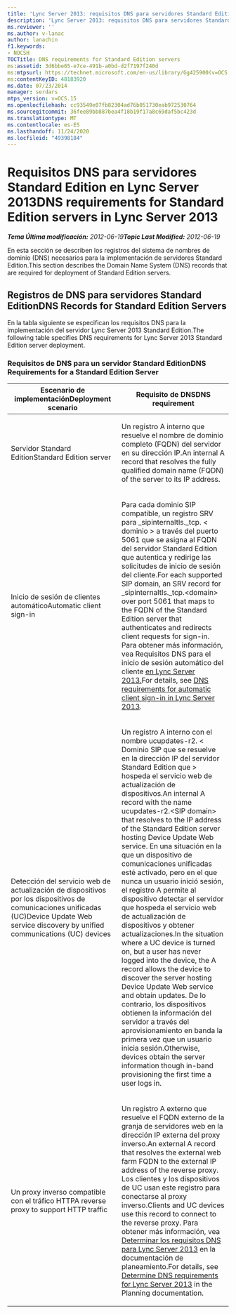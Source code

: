 ```yaml
---
title: 'Lync Server 2013: requisitos DNS para servidores Standard Edition'
description: 'Lync Server 2013: requisitos DNS para servidores Standard Edition.'
ms.reviewer: ''
ms.author: v-lanac
author: lanachin
f1.keywords:
- NOCSH
TOCTitle: DNS requirements for Standard Edition servers
ms:assetid: 3d6bbe65-e7ce-491b-a0bd-d2f7197f240d
ms:mtpsurl: https://technet.microsoft.com/en-us/library/Gg425900(v=OCS.15)
ms:contentKeyID: 48183920
ms.date: 07/23/2014
manager: serdars
mtps_version: v=OCS.15
ms.openlocfilehash: cc93549e07fb82304ad76b051730eab972530764
ms.sourcegitcommit: 36fee89bb887bea4f18b19f17a8c69daf5bc423d
ms.translationtype: MT
ms.contentlocale: es-ES
ms.lasthandoff: 11/24/2020
ms.locfileid: "49398184"
---
```

# <a name="dns-requirements-for-standard-edition-servers-in-lync-server-2013"></a><span data-ttu-id="375f2-103">Requisitos DNS para servidores Standard Edition en Lync Server 2013</span><span class="sxs-lookup"><span data-stu-id="375f2-103">DNS requirements for Standard Edition servers in Lync Server 2013</span></span>

<div data-xmlns="http://www.w3.org/1999/xhtml">

<div class="topic" data-xmlns="http://www.w3.org/1999/xhtml" data-msxsl="urn:schemas-microsoft-com:xslt" data-cs="https://msdn.microsoft.com/">

<div data-asp="https://msdn2.microsoft.com/asp">



</div>

<div id="mainSection">

<div id="mainBody"><span data-ttu-id="375f2-104">

<span> </span></span><span class="sxs-lookup"><span data-stu-id="375f2-104">

<span> </span></span></span>

<span data-ttu-id="375f2-105">_**Tema Última modificación:** 2012-06-19_</span><span class="sxs-lookup"><span data-stu-id="375f2-105">_**Topic Last Modified:** 2012-06-19_</span></span>

<span data-ttu-id="375f2-106">En esta sección se describen los registros del sistema de nombres de dominio (DNS) necesarios para la implementación de servidores Standard Edition.</span><span class="sxs-lookup"><span data-stu-id="375f2-106">This section describes the Domain Name System (DNS) records that are required for deployment of Standard Edition servers.</span></span>

<div>

## <a name="dns-records-for-standard-edition-servers"></a><span data-ttu-id="375f2-107">Registros de DNS para servidores Standard Edition</span><span class="sxs-lookup"><span data-stu-id="375f2-107">DNS Records for Standard Edition Servers</span></span>

<span data-ttu-id="375f2-108">En la tabla siguiente se especifican los requisitos DNS para la implementación del servidor Lync Server 2013 Standard Edition.</span><span class="sxs-lookup"><span data-stu-id="375f2-108">The following table specifies DNS requirements for Lync Server 2013 Standard Edition server deployment.</span></span>

### <a name="dns-requirements-for-a-standard-edition-server"></a><span data-ttu-id="375f2-109">Requisitos de DNS para un servidor Standard Edition</span><span class="sxs-lookup"><span data-stu-id="375f2-109">DNS Requirements for a Standard Edition Server</span></span>

<table>
<colgroup>
<col style="width: 50%" />
<col style="width: 50%" />
</colgroup>
<thead>
<tr class="header">
<th><span data-ttu-id="375f2-110">Escenario de implementación</span><span class="sxs-lookup"><span data-stu-id="375f2-110">Deployment scenario</span></span></th>
<th><span data-ttu-id="375f2-111">Requisito de DNS</span><span class="sxs-lookup"><span data-stu-id="375f2-111">DNS requirement</span></span></th>
</tr>
</thead>
<tbody>
<tr class="odd">
<td><p><span data-ttu-id="375f2-112">Servidor Standard Edition</span><span class="sxs-lookup"><span data-stu-id="375f2-112">Standard Edition server</span></span></p></td>
<td><p><span data-ttu-id="375f2-113">Un registro A interno que resuelve el nombre de dominio completo (FQDN) del servidor en su dirección IP.</span><span class="sxs-lookup"><span data-stu-id="375f2-113">An internal A record that resolves the fully qualified domain name (FQDN) of the server to its IP address.</span></span></p></td>
</tr>
<tr class="even">
<td><p><span data-ttu-id="375f2-114">Inicio de sesión de clientes automático</span><span class="sxs-lookup"><span data-stu-id="375f2-114">Automatic client sign-in</span></span></p></td>
<td><p><span data-ttu-id="375f2-115">Para cada dominio SIP compatible, un registro SRV para _sipinternaltls._tcp. &lt; dominio &gt; a través del puerto 5061 que se asigna al FQDN del servidor Standard Edition que autentica y redirige las solicitudes de inicio de sesión del cliente.</span><span class="sxs-lookup"><span data-stu-id="375f2-115">For each supported SIP domain, an SRV record for _sipinternaltls._tcp.&lt;domain&gt; over port 5061 that maps to the FQDN of the Standard Edition server that authenticates and redirects client requests for sign-in.</span></span> <span data-ttu-id="375f2-116">Para obtener más información, vea Requisitos DNS para el inicio de sesión automático del cliente <a href="lync-server-2013-dns-requirements-for-automatic-client-sign-in.md">en Lync Server 2013.</a></span><span class="sxs-lookup"><span data-stu-id="375f2-116">For details, see <a href="lync-server-2013-dns-requirements-for-automatic-client-sign-in.md">DNS requirements for automatic client sign-in in Lync Server 2013</a>.</span></span></p></td>
</tr>
<tr class="odd">
<td><p><span data-ttu-id="375f2-117">Detección del servicio web de actualización de dispositivos por los dispositivos de comunicaciones unificadas (UC)</span><span class="sxs-lookup"><span data-stu-id="375f2-117">Device Update Web service discovery by unified communications (UC) devices</span></span></p></td>
<td><p><span data-ttu-id="375f2-118">Un registro A interno con el nombre ucupdates-r2. &lt; Dominio SIP que se resuelve en la dirección IP del servidor Standard Edition que &gt; hospeda el servicio web de actualización de dispositivos.</span><span class="sxs-lookup"><span data-stu-id="375f2-118">An internal A record with the name ucupdates-r2.&lt;SIP domain&gt; that resolves to the IP address of the Standard Edition server hosting Device Update Web service.</span></span> <span data-ttu-id="375f2-119">En una situación en la que un dispositivo de comunicaciones unificadas esté activado, pero en el que nunca un usuario inició sesión, el registro A permite al dispositivo detectar el servidor que hospeda el servicio web de actualización de dispositivos y obtener actualizaciones.</span><span class="sxs-lookup"><span data-stu-id="375f2-119">In the situation where a UC device is turned on, but a user has never logged into the device, the A record allows the device to discover the server hosting Device Update Web service and obtain updates.</span></span> <span data-ttu-id="375f2-120">De lo contrario, los dispositivos obtienen la información del servidor a través del aprovisionamiento en banda la primera vez que un usuario inicia sesión.</span><span class="sxs-lookup"><span data-stu-id="375f2-120">Otherwise, devices obtain the server information though in-band provisioning the first time a user logs in.</span></span></p></td>
</tr>
<tr class="even">
<td><p><span data-ttu-id="375f2-121">Un proxy inverso compatible con el tráfico HTTP</span><span class="sxs-lookup"><span data-stu-id="375f2-121">A reverse proxy to support HTTP traffic</span></span></p></td>
<td><p><span data-ttu-id="375f2-122">Un registro A externo que resuelve el FQDN externo de la granja de servidores web en la dirección IP externa del proxy inverso.</span><span class="sxs-lookup"><span data-stu-id="375f2-122">An external A record that resolves the external web farm FQDN to the external IP address of the reverse proxy.</span></span> <span data-ttu-id="375f2-123">Los clientes y los dispositivos de UC usan este registro para conectarse al proxy inverso.</span><span class="sxs-lookup"><span data-stu-id="375f2-123">Clients and UC devices use this record to connect to the reverse proxy.</span></span> <span data-ttu-id="375f2-124">Para obtener más información, vea <a href="lync-server-2013-determine-dns-requirements.md">Determinar los requisitos DNS para Lync Server 2013</a> en la documentación de planeamiento.</span><span class="sxs-lookup"><span data-stu-id="375f2-124">For details, see <a href="lync-server-2013-determine-dns-requirements.md">Determine DNS requirements for Lync Server 2013</a> in the Planning documentation.</span></span></p></td>
</tr>
</tbody>
</table><span data-ttu-id="375f2-125">


</div>

</div>

<span> </span>

</div>

</div>

</span><span class="sxs-lookup"><span data-stu-id="375f2-125">


</div>

</div>

<span> </span>

</div>

</div>

</span></span></div>

